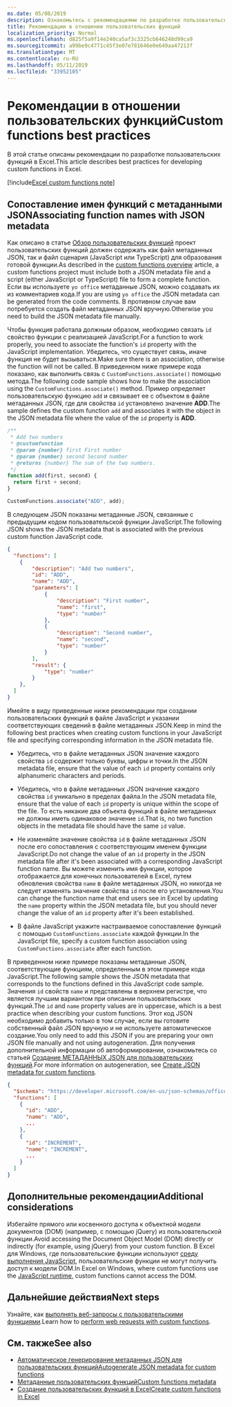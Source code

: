 ```yaml
---
ms.date: 05/08/2019
description: Ознакомьтесь с рекомендациями по разработке пользовательских функций в Excel.
title: Рекомендации в отношении пользовательских функций
localization_priority: Normal
ms.openlocfilehash: d825f5a9f14e240ca5af3c3325cb646248d99ca9
ms.sourcegitcommit: a99be9c4771c45f3e07e781646e0e649aa47213f
ms.translationtype: MT
ms.contentlocale: ru-RU
ms.lasthandoff: 05/11/2019
ms.locfileid: "33952105"
---
```

# <a name="custom-functions-best-practices"></a><span data-ttu-id="d6a98-103">Рекомендации в отношении пользовательских функций</span><span class="sxs-lookup"><span data-stu-id="d6a98-103">Custom functions best practices</span></span>

<span data-ttu-id="d6a98-104">В этой статье описаны рекомендации по разработке пользовательских функций в Excel.</span><span class="sxs-lookup"><span data-stu-id="d6a98-104">This article describes best practices for developing custom functions in Excel.</span></span>

[!include[Excel custom functions note](../includes/excel-custom-functions-note.md)]

## <a name="associating-function-names-with-json-metadata"></a><span data-ttu-id="d6a98-105">Сопоставление имен функций с метаданными JSON</span><span class="sxs-lookup"><span data-stu-id="d6a98-105">Associating function names with JSON metadata</span></span>

<span data-ttu-id="d6a98-106">Как описано в статье [Обзор пользовательских функций](custom-functions-overview.md) проект пользовательских функций должен содержать как файл метаданных JSON, так и файл сценария (JavaScript или TypeScript) для образования готовой функции.</span><span class="sxs-lookup"><span data-stu-id="d6a98-106">As described in the [custom functions overview](custom-functions-overview.md) article, a custom functions project must include both a JSON metadata file and a script (either JavaScript or TypeScript) file to form a complete function.</span></span> <span data-ttu-id="d6a98-107">Если вы используете `yo office` метаданные JSON, можно создавать их из комментариев кода.</span><span class="sxs-lookup"><span data-stu-id="d6a98-107">If you are using `yo office` the JSON metadata can be generated from the code comments.</span></span> <span data-ttu-id="d6a98-108">В противном случае вам потребуется создать файл метаданных JSON вручную.</span><span class="sxs-lookup"><span data-stu-id="d6a98-108">Otherwise you need to build the JSON metadata file manually.</span></span>

<span data-ttu-id="d6a98-109">Чтобы функция работала должным образом, необходимо связать `id` свойство функции с реализацией JavaScript.</span><span class="sxs-lookup"><span data-stu-id="d6a98-109">For a function to work properly, you need to associate the function's `id` property with the JavaScript implementation.</span></span> <span data-ttu-id="d6a98-110">Убедитесь, что существует связь, иначе функция не будет вызываться.</span><span class="sxs-lookup"><span data-stu-id="d6a98-110">Make sure there is an association, otherwise the function will not be called.</span></span> <span data-ttu-id="d6a98-111">В приведенном ниже примере кода показано, как выполнить связь с `CustomFunctions.associate()` помощью метода.</span><span class="sxs-lookup"><span data-stu-id="d6a98-111">The following code sample shows how to make the association using the `CustomFunctions.associate()` method.</span></span> <span data-ttu-id="d6a98-112">Пример определяет пользовательскую функцию `add` и связывает ее с объектом в файле метаданных JSON, где для свойства `id` установлено значение **ADD**.</span><span class="sxs-lookup"><span data-stu-id="d6a98-112">The sample defines the custom function `add` and associates it with the object in the JSON metadata file where the value of the `id` property is **ADD**.</span></span>

```js
/**
 * Add two numbers
 * @customfunction
 * @param {number} first First number
 * @param {number} second Second number
 * @returns {number} The sum of the two numbers.
 */
function add(first, second) {
  return first + second;
}

CustomFunctions.associate("ADD", add);
```

<span data-ttu-id="d6a98-113">В следующем JSON показаны метаданные JSON, связанные с предыдущим кодом пользовательской функции JavaScript.</span><span class="sxs-lookup"><span data-stu-id="d6a98-113">The following JSON shows the JSON metadata that is associated with the previous custom function JavaScript code.</span></span>

```json
{
  "functions": [
    {
        "description": "Add two numbers",
        "id": "ADD",
        "name": "ADD",
        "parameters": [
            {
                "description": "First number",
                "name": "first",
                "type": "number"
            },
            {
                "description": "Second number",
                "name": "second",
                "type": "number"
            }
        ],
        "result": {
            "type": "number"
        }
    },
  ]
}
```


<span data-ttu-id="d6a98-114">Имейте в виду приведенные ниже рекомендации при создании пользовательских функций в файле JavaScript и указании соответствующих сведений в файле метаданных JSON.</span><span class="sxs-lookup"><span data-stu-id="d6a98-114">Keep in mind the following best practices when creating custom functions in your JavaScript file and specifying corresponding information in the JSON metadata file.</span></span>

* <span data-ttu-id="d6a98-115">Убедитесь, что в файле метаданных JSON значение каждого свойства `id` содержит только буквы, цифры и точки.</span><span class="sxs-lookup"><span data-stu-id="d6a98-115">In the JSON metadata file, ensure that the value of each `id` property contains only alphanumeric characters and periods.</span></span>

* <span data-ttu-id="d6a98-116">Убедитесь, что в файле метаданных JSON значение каждого свойства `id` уникально в пределах файла.</span><span class="sxs-lookup"><span data-stu-id="d6a98-116">In the JSON metadata file, ensure that the value of each `id` property is unique within the scope of the file.</span></span> <span data-ttu-id="d6a98-117">То есть никакие два объекта функций в файле метаданных не должны иметь одинаковое значение `id`.</span><span class="sxs-lookup"><span data-stu-id="d6a98-117">That is, no two function objects in the metadata file should have the same `id` value.</span></span>

* <span data-ttu-id="d6a98-118">Не изменяйте значение свойства `id` в файле метаданных JSON после его сопоставления с соответствующим именем функции JavaScript.</span><span class="sxs-lookup"><span data-stu-id="d6a98-118">Do not change the value of an `id` property in the JSON metadata file after it's been associated with a corresponding JavaScript function name.</span></span> <span data-ttu-id="d6a98-119">Вы можете изменить имя функции, которое отображается для конечных пользователей в Excel, путем обновления свойства `name` в файле метаданных JSON, но никогда не следует изменять значение свойства `id` после его установления.</span><span class="sxs-lookup"><span data-stu-id="d6a98-119">You can change the function name that end users see in Excel by updating the `name` property within the JSON metadata file, but you should never change the value of an `id` property after it's been established.</span></span>

* <span data-ttu-id="d6a98-120">В файле JavaScript укажите настраиваемое сопоставление функций с помощью `CustomFunctions.associate` каждой функции.</span><span class="sxs-lookup"><span data-stu-id="d6a98-120">In the JavaScript file, specify a custom function association using `CustomFunctions.associate` after each function.</span></span>

<span data-ttu-id="d6a98-121">В приведенном ниже примере показаны метаданные JSON, соответствующие функциям, определенным в этом примере кода JavaScript.</span><span class="sxs-lookup"><span data-stu-id="d6a98-121">The following sample shows the JSON metadata that corresponds to the functions defined in this JavaScript code sample.</span></span> <span data-ttu-id="d6a98-122">Значения `id` свойств `name` и представлены в верхнем регистре, что является лучшим вариантом при описании пользовательских функций.</span><span class="sxs-lookup"><span data-stu-id="d6a98-122">The `id` and `name` property values are in uppercase, which is a best practice when describing your custom functions.</span></span> <span data-ttu-id="d6a98-123">Этот код JSON необходимо добавить только в том случае, если вы готовите собственный файл JSON вручную и не используете автоматическое создание.</span><span class="sxs-lookup"><span data-stu-id="d6a98-123">You only need to add this JSON if you are preparing your own JSON file manually and not using autogeneration.</span></span> <span data-ttu-id="d6a98-124">Для получения дополнительной информации об автоформировании, ознакомьтесь со статьей [Создание МЕТАДАННЫХ JSON для пользовательских функций](custom-functions-json-autogeneration.md).</span><span class="sxs-lookup"><span data-stu-id="d6a98-124">For more information on autogeneration, see [Create JSON metadata for custom functions](custom-functions-json-autogeneration.md).</span></span>

```json
{
  "$schema": "https://developer.microsoft.com/en-us/json-schemas/office-js/custom-functions.schema.json",
  "functions": [
    {
      "id": "ADD",
      "name": "ADD",
      ...
    },
    {
      "id": "INCREMENT",
      "name": "INCREMENT",
      ...
    }
  ]
}
```

## <a name="additional-considerations"></a><span data-ttu-id="d6a98-125">Дополнительные рекомендации</span><span class="sxs-lookup"><span data-stu-id="d6a98-125">Additional considerations</span></span>

<span data-ttu-id="d6a98-126">Избегайте прямого или косвенного доступа к объектной модели документов (DOM) (например, с помощью jQuery) из пользовательской функции.</span><span class="sxs-lookup"><span data-stu-id="d6a98-126">Avoid accessing the Document Object Model (DOM) directly or indirectly (for example, using jQuery) from your custom function.</span></span> <span data-ttu-id="d6a98-127">В Excel для Windows, где пользовательские функции используют [среду выполнения JavaScript](custom-functions-runtime.md), пользовательские функции не могут получить доступ к модели DOM.</span><span class="sxs-lookup"><span data-stu-id="d6a98-127">In Excel on Windows, where custom functions use the [JavaScript runtime](custom-functions-runtime.md), custom functions cannot access the DOM.</span></span>

## <a name="next-steps"></a><span data-ttu-id="d6a98-128">Дальнейшие действия</span><span class="sxs-lookup"><span data-stu-id="d6a98-128">Next steps</span></span>
<span data-ttu-id="d6a98-129">Узнайте, как [выполнять веб-запросы с пользовательскими функциями](custom-functions-web-reqs.md).</span><span class="sxs-lookup"><span data-stu-id="d6a98-129">Learn how to [perform web requests with custom functions](custom-functions-web-reqs.md).</span></span>

## <a name="see-also"></a><span data-ttu-id="d6a98-130">См. также</span><span class="sxs-lookup"><span data-stu-id="d6a98-130">See also</span></span>

* [<span data-ttu-id="d6a98-131">Автоматическое генерирование метаданных JSON для пользовательских функций</span><span class="sxs-lookup"><span data-stu-id="d6a98-131">Autogenerate JSON metadata for custom functions</span></span>](custom-functions-json-autogeneration.md)
* [<span data-ttu-id="d6a98-132">Метаданные пользовательских функций</span><span class="sxs-lookup"><span data-stu-id="d6a98-132">Custom functions metadata</span></span>](custom-functions-json.md)
* [<span data-ttu-id="d6a98-133">Создание пользовательских функций в Excel</span><span class="sxs-lookup"><span data-stu-id="d6a98-133">Create custom functions in Excel</span></span>](custom-functions-overview.md)
